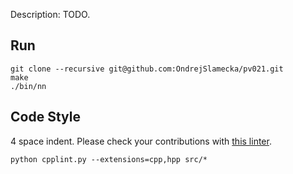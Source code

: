 Description: TODO.

Run
---

    git clone --recursive git@github.com:OndrejSlamecka/pv021.git
    make
    ./bin/nn


Code Style
----------

4 space indent. Please check your contributions with [this linter](https://github.com/google/styleguide/blob/gh-pages/cpplint/cpplint.py).

    python cpplint.py --extensions=cpp,hpp src/*

